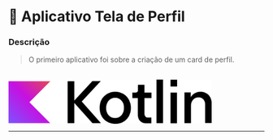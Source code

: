 # 👤 Aplicativo Tela de Perfil

### Descrição

> O primeiro aplicativo foi sobre a criação de um card de perfil.

<br>

 <img src= "https://github.com/RgoSL/PAM-II-2025/blob/main/Kotlin%20Full%20Color%20Logo%20on%20White%20RGB.svg" align = center width = 400px alt="Logo Kotlin"/>

---
